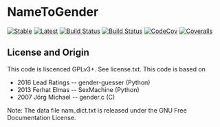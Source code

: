 # NameToGender

[![Stable](https://img.shields.io/badge/docs-stable-blue.svg)](https://JuliaText.github.io/NameToGender.jl/stable)
[![Latest](https://img.shields.io/badge/docs-latest-blue.svg)](https://JuliaText.github.io/NameToGender.jl/latest)
[![Build Status](https://travis-ci.org/JuliaText/NameToGender.jl.svg?branch=master)](https://travis-ci.org/JuliaText/NameToGender.jl)
[![Build Status](https://ci.appveyor.com/api/projects/status/github/JuliaText/NameToGender.jl?svg=true)](https://ci.appveyor.com/project/JuliaText/NameToGender-jl)
[![CodeCov](https://codecov.io/gh/JuliaText/NameToGender.jl/branch/master/graph/badge.svg)](https://codecov.io/gh/JuliaText/NameToGender.jl)
[![Coveralls](https://coveralls.io/repos/github/JuliaText/NameToGender.jl/badge.svg?branch=master)](https://coveralls.io/github/JuliaText/NameToGender.jl?branch=master)





## License and Origin
This code is liscenced GPLv3+. See license.txt.
This code is based on 
 - 2016 Lead Ratings --  gender-guesser (Python)
 - 2013 Ferhat Elmas --  SexMachine (Python)
 - 2007 Jörg Michael -- gender.c (C)


Note: 
The data file nam_dict.txt is released under the GNU Free Documentation License.


